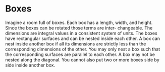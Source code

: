 # Boxes
Imagine a room full of boxes. Each box has a length, width, and height. Since the boxes can be rotated those terms are inter- changeable. The dimensions are integral values in a consistent system of units. The boxes have rectangular surfaces and can be nested inside each other. A box can nest inside another box if all its dimensions are strictly less than the corresponding dimensions of the other. You may only nest a box such that the corresponding surfaces are parallel to each other. A box may not be nested along the diagonal. You cannot also put two or more boxes side by side inside another box.
